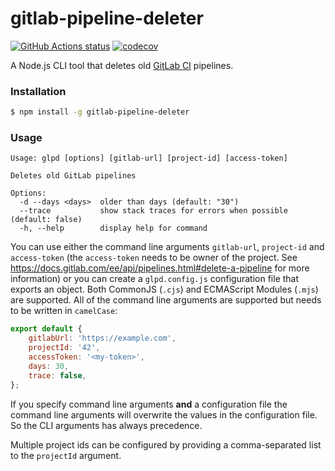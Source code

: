 # gitlab-pipeline-deleter

[![GitHub Actions status](https://github.com/screendriver/gitlab-pipeline-deleter/workflows/CI/badge.svg)](https://github.com/screendriver/gitlab-pipeline-deleter/actions)
[![codecov](https://codecov.io/gh/screendriver/gitlab-pipeline-deleter/branch/main/graph/badge.svg)](https://codecov.io/gh/screendriver/gitlab-pipeline-deleter)

A Node.js CLI tool that deletes old [GitLab CI](https://docs.gitlab.com/ee/ci/) pipelines.

### Installation

```sh
$ npm install -g gitlab-pipeline-deleter
```

### Usage

```
Usage: glpd [options] [gitlab-url] [project-id] [access-token]

Deletes old GitLab pipelines

Options:
  -d --days <days>  older than days (default: "30")
  --trace           show stack traces for errors when possible (default: false)
  -h, --help        display help for command
```

You can use either the command line arguments `gitlab-url`, `project-id` and `access-token` (the `access-token` needs to be owner of the project. See https://docs.gitlab.com/ee/api/pipelines.html#delete-a-pipeline for more information) or you can create a `glpd.config.js` configuration file that exports an object. Both CommonJS (`.cjs`) and ECMAScript Modules (`.mjs`) are supported. All of the command line arguments are supported but needs to be written in `camelCase`:

```js
export default {
    gitlabUrl: 'https://example.com',
    projectId: '42',
    accessToken: '<my-token>',
    days: 30,
    trace: false,
};
```

If you specify command line arguments **and** a configuration file the command line arguments will overwrite the values in the configuration file. So the CLI arguments has always precedence.

Multiple project ids can be configured by providing a comma-separated list to the `projectId` argument.
